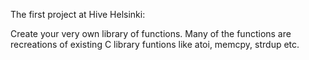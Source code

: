 The first project at Hive Helsinki:

Create your very own library of functions.
Many of the functions are recreations of existing C library funtions like atoi, memcpy, strdup etc.
